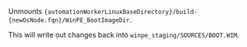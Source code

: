 Unmounts `{automationWorkerLinuxBaseDirectory}/build-{newOsNode.fqn}/WinPE_BootImageDir`.

This will write out changes back into `winpe_staging/SOURCES/BOOT.WIM`.